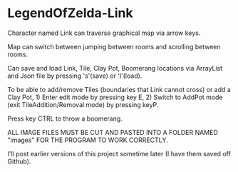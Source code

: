 # LegendOfZelda-Link
Character named Link can traverse graphical map via arrow keys.

Map can switch between jumping between rooms and scrolling between rooms.

Can save and load Link, Tile, Clay Pot, Boomerang locations via ArrayList and Json file by pressing 's'(save) or 'l'(load).

To be able to add/remove Tiles (boundaries that Link cannot cross) or add a Clay Pot, 1) Enter edit mode by pressing key E, 2) Switch to AddPot mode (exit TileAddition/Removal mode) by pressing keyP.

Press key CTRL to throw a boomerang.

ALL IMAGE FILES MUST BE CUT AND PASTED INTO A FOLDER NAMED "images" FOR THE PROGRAM TO WORK CORRECTLY.

I'll post earlier versions of this project sometime later (I have them saved off Github).
